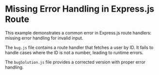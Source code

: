 # Missing Error Handling in Express.js Route

This example demonstrates a common error in Express.js route handlers: missing error handling for invalid input.

The `bug.js` file contains a route handler that fetches a user by ID.  It fails to handle cases where the ID is not a number, leading to runtime errors.

The `bugSolution.js` file provides a corrected version with proper error handling.